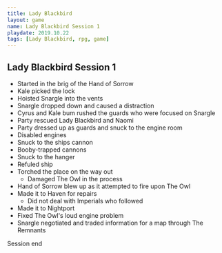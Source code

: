 ```yaml
---
title: Lady Blackbird
layout: game
name: Lady Blackbird Session 1
playdate: 2019.10.22
tags: [Lady Blackbird, rpg, game]
---
```


## Lady Blackbird Session 1

- Started in the brig of the Hand of Sorrow
- Kale picked the lock
- Hoisted Snargle into the vents
- Snargle dropped down and caused a distraction
- Cyrus and Kale bum rushed the guards who were focused on Snargle
- Party rescued Lady Blackbird and Naomi
- Party dressed up as guards and snuck to the engine room
- Disabled engines
- Snuck to the ships cannon
- Booby-trapped cannons
- Snuck to the hanger
- Refuled ship
- Torched the place on the way out
  - Damaged The Owl in the process
- Hand of Sorrow blew up as it attempted to fire upon The Owl
- Made it to Haven for repairs
  - Did not deal with Imperials who followed
- Made it to Nightport
- Fixed The Owl's loud engine problem
- Snargle negotiated and traded information for a map through The Remnants

Session end
